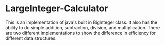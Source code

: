 # LargeInteger-Calculator

This is an implementation of java's built in BigInteger class. It also has the ability to do simple addition, subtraction, division, and multiplication.
There are two different implementations to show the difference in efficiency for different data structures.
